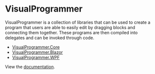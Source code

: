 # VisualProgrammer

VisualProgrammer is a collection of libraries that can be used to create a program that users are able to easily edit by dragging blocks and connecting them together. These programs are then compiled into delegates and can be invoked through code.

- [VisualProgrammer.Core](/VisualProgrammer.Core)
- [VisualProgrammer.Blazor](/VisualProgrammer.Blazor)
- [VisualProgrammer.WPF](/VisualProgrammer.WPF)

View the [documentation](https://wibble199.github.io/VisualProgrammer/doc/).
